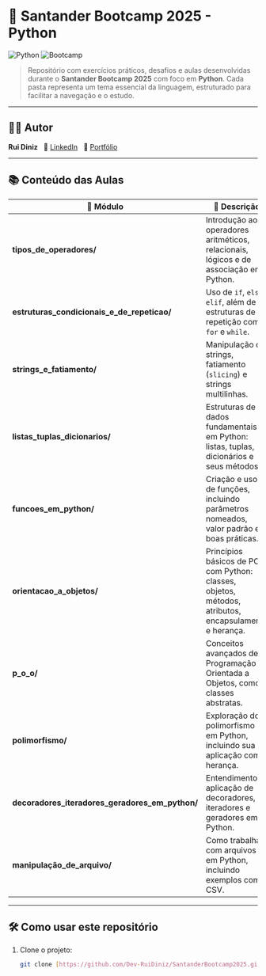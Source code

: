 # 🚀 Santander Bootcamp 2025 - Python

![Python](https://img.shields.io/badge/Python-3776AB?style=for-the-badge&logo=python&logoColor=white)
![Bootcamp](https://img.shields.io/badge/Bootcamp-Santander%202025-red?style=for-the-badge)

> Repositório com exercícios práticos, desafios e aulas desenvolvidas durante o **Santander Bootcamp 2025** com foco em **Python**. Cada pasta representa um tema essencial da linguagem, estruturado para facilitar a navegação e o estudo.

---

## 👨‍💻 Autor

**Rui Diniz**  
💼 [LinkedIn](https://www.linkedin.com/in/rui-francisco-de-paula-inácio-diniz-868195301/)  
📁 [Portfólio](https://github.com/Dev-RuiDiniz)

---

## 📚 Conteúdo das Aulas

| 📁 Módulo | 🧠 Descrição |
|---|---|
| **tipos_de_operadores/** | Introdução aos operadores aritméticos, relacionais, lógicos e de associação em Python. |
| **estruturas_condicionais_e_de_repeticao/** | Uso de `if`, `else`, `elif`, além de estruturas de repetição como `for` e `while`. |
| **strings_e_fatiamento/** | Manipulação de strings, fatiamento (`slicing`) e strings multilinhas. |
| **listas_tuplas_dicionarios/** | Estruturas de dados fundamentais em Python: listas, tuplas, dicionários e seus métodos. |
| **funcoes_em_python/** | Criação e uso de funções, incluindo parâmetros nomeados, valor padrão e boas práticas. |
| **orientacao_a_objetos/** | Princípios básicos de POO com Python: classes, objetos, métodos, atributos, encapsulamento e herança. |
| **p_o_o/** | Conceitos avançados de Programação Orientada a Objetos, como classes abstratas. |
| **polimorfismo/** | Exploração do polimorfismo em Python, incluindo sua aplicação com herança. |
| **decoradores_iteradores_geradores_em_python/** | Entendimento e aplicação de decoradores, iteradores e geradores em Python. |
| **manipulação_de_arquivo/** | Como trabalhar com arquivos em Python, incluindo exemplos com CSV. |

---

## 🛠 Como usar este repositório

1. Clone o projeto:
   ```bash
   git clone [https://github.com/Dev-RuiDiniz/SantanderBootcamp2025.git](https://github.com/Dev-RuiDiniz/SantanderBootcamp2025.git)